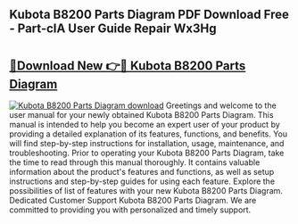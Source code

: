 ## Kubota B8200 Parts Diagram PDF Download Free - Part-cIA User Guide Repair Wx3Hg

# <h2><a href="http://dfph9z.blite.top/?on=Kubota+B8200+Parts+Diagram">🔗Download New 👉🔴 Kubota B8200 Parts Diagram</a></h2>

[![Kubota B8200 Parts Diagram download](https://i.imgur.com/lujVjoI.png)](http://dfph9z.blite.top/?on=Kubota+B8200+Parts+Diagram)
Greetings and welcome to the user manual for your newly obtained Kubota B8200 Parts Diagram. This manual is intended to help you become an expert user of your product by providing a detailed explanation of its features, functions, and benefits. You will find step-by-step instructions for installation, usage, maintenance, and troubleshooting. Prior to operating your Kubota B8200 Parts Diagram, take the time to read through this manual thoroughly. It contains valuable information about the product's features and functions, as well as setup instructions and step-by-step guides for using each feature. Explore the possibilities of list of features with your new Kubota B8200 Parts Diagram. Dedicated Customer Support Kubota B8200 Parts Diagram. We are committed to providing you with personalized and timely support.
